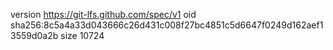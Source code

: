 version https://git-lfs.github.com/spec/v1
oid sha256:8c5a4a33d043666c26d431c008f27bc4851c5d6647f0249d162aef13559d0a2b
size 10724
